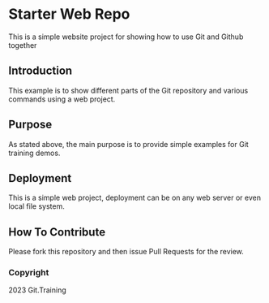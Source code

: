 # Starter Web Repo

This is a simple website project for showing how to use Git and Github together

## Introduction

This example is to show different parts of the Git repository and various commands using a web project.

## Purpose

As stated above, the main purpose is to provide simple examples for Git training
demos.

## Deployment

This is a simple web project, deployment can be on any web server or even local file system.

## How To Contribute

Please fork this repository and then issue Pull Requests for the review.

### Copyright

2023 Git.Training
